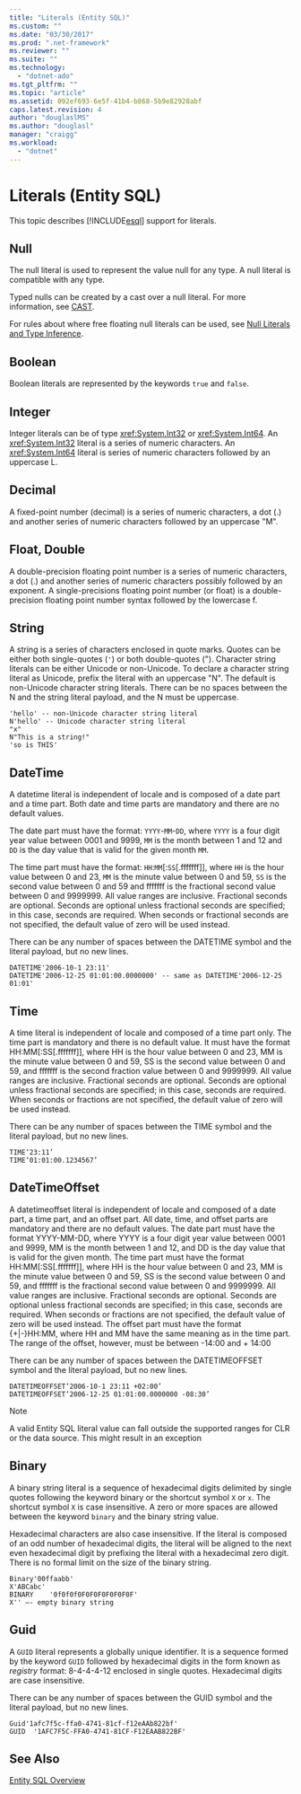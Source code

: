 ```yaml
---
title: "Literals (Entity SQL)"
ms.custom: ""
ms.date: "03/30/2017"
ms.prod: ".net-framework"
ms.reviewer: ""
ms.suite: ""
ms.technology: 
  - "dotnet-ado"
ms.tgt_pltfrm: ""
ms.topic: "article"
ms.assetid: 092ef693-6e5f-41b4-b868-5b9e82928abf
caps.latest.revision: 4
author: "douglaslMS"
ms.author: "douglasl"
manager: "craigg"
ms.workload: 
  - "dotnet"
---
```

# Literals (Entity SQL)
This topic describes [!INCLUDE[esql](../../../../../../includes/esql-md.md)] support for literals.  
  
## Null  
 The null literal is used to represent the value null for any type. A null literal is compatible with any type.  
  
 Typed nulls can be created by a cast over a null literal. For more information, see [CAST](../../../../../../docs/framework/data/adonet/ef/language-reference/cast-entity-sql.md).  
  
 For rules about where free floating null literals can be used, see [Null Literals and Type Inference](../../../../../../docs/framework/data/adonet/ef/language-reference/null-literals-and-type-inference-entity-sql.md).  
  
## Boolean  
 Boolean literals are represented by the keywords `true` and `false`.  
  
## Integer  
 Integer literals can be of type <xref:System.Int32> or <xref:System.Int64>. An <xref:System.Int32> literal is a series of numeric characters. An <xref:System.Int64> literal is series of numeric characters followed by an uppercase L.  
  
## Decimal  
 A fixed-point number (decimal) is a series of numeric characters, a dot (.) and another series of numeric characters followed by an uppercase "M".  
  
## Float, Double  
 A double-precision floating point number is a series of numeric characters, a dot (.) and another series of numeric characters possibly followed by an exponent. A single-precisions floating point number (or float) is a double-precision floating point number syntax followed by the lowercase f.  
  
## String  
 A string is a series of characters enclosed in quote marks. Quotes can be either both single-quotes (`'`) or both double-quotes ("). Character string literals can be either Unicode or non-Unicode. To declare a character string literal as Unicode, prefix the literal with an uppercase "N". The default is non-Unicode character string literals. There can be no spaces between the N and the string literal payload, and the N must be uppercase.  
  
```  
'hello' -- non-Unicode character string literal  
N'hello' -- Unicode character string literal  
"x"  
N"This is a string!"  
'so is THIS'  
```  
  
## DateTime  
 A datetime literal is independent of locale and is composed of a date part and a time part. Both date and time parts are mandatory and there are no default values.  
  
 The date part must have the format: `YYYY`-`MM`-`DD`, where `YYYY` is a four digit year value between 0001 and 9999, `MM` is the month between 1 and 12 and `DD` is the day value that is valid for the given month `MM`.  
  
 The time part must have the format: `HH`:`MM`[:`SS`[.fffffff]], where `HH` is the hour value between 0 and 23, `MM` is the minute value between 0 and 59, `SS` is the second value between 0 and 59 and fffffff is the fractional second value between 0 and 9999999. All value ranges are inclusive. Fractional seconds are optional. Seconds are optional unless fractional seconds are specified; in this case, seconds are required. When seconds or fractional seconds are not specified, the default value of zero will be used instead.  
  
 There can be any number of spaces between the DATETIME symbol and the literal payload, but no new lines.  
  
```  
DATETIME'2006-10-1 23:11'  
DATETIME'2006-12-25 01:01:00.0000000' -- same as DATETIME'2006-12-25 01:01'  
```  
  
## Time  
 A time literal is independent of locale and composed of a time part only. The time part is mandatory and there is no default value. It must have the format HH:MM[:SS[.fffffff]], where HH is the hour value between 0 and 23, MM is the minute value between 0 and 59, SS is the second value between 0 and 59, and fffffff is the second fraction value between 0 and 9999999. All value ranges are inclusive. Fractional seconds are optional. Seconds are optional unless fractional seconds are specified; in this case, seconds are required. When seconds or fractions are not specified, the default value of zero will be used instead.  
  
 There can be any number of spaces between the TIME symbol and the literal payload, but no new lines.  
  
```  
TIME‘23:11’  
TIME‘01:01:00.1234567’  
```  
  
## DateTimeOffset  
 A datetimeoffset literal is independent of locale and composed of a date part, a time part, and an offset part. All date, time, and offset parts are mandatory and there are no default values. The date part must have the format YYYY-MM-DD, where YYYY is a four digit year value between 0001 and 9999, MM is the month between 1 and 12, and DD is the day value that is valid for the given month. The time part must have the format HH:MM[:SS[.fffffff]], where HH is the hour value between 0 and 23, MM is the minute value between 0 and 59, SS is the second value between 0 and 59, and fffffff is the fractional second value between 0 and 9999999. All value ranges are inclusive. Fractional seconds are optional. Seconds are optional unless fractional seconds are specified; in this case, seconds are required. When seconds or fractions are not specified, the default value of zero will be used instead. The offset part must have the format {+&#124;-}HH:MM, where HH and MM have the same meaning as in the time part. The range of the offset, however, must be between -14:00 and + 14:00  
  
 There can be any number of spaces between the DATETIMEOFFSET symbol and the literal payload, but no new lines.  
  
```  
DATETIMEOFFSET‘2006-10-1 23:11 +02:00’  
DATETIMEOFFSET‘2006-12-25 01:01:00.0000000 -08:30’  
```  
  
> [!NOTE]
>  A valid Entity SQL literal value can fall outside the supported ranges for CLR or the data source. This might result in an exception  
  
## Binary  
 A binary string literal is a sequence of hexadecimal digits delimited by single quotes following the keyword binary or the shortcut symbol `X` or `x`. The shortcut symbol `X` is case insensitive. A zero or more spaces are allowed between the keyword `binary` and the binary string value.  
  
 Hexadecimal characters are also case insensitive. If the literal is composed of an odd number of hexadecimal digits, the literal will be aligned to the next even hexadecimal digit by prefixing the literal with a hexadecimal zero digit. There is no formal limit on the size of the binary string.  
  
```  
Binary'00ffaabb'  
X'ABCabc'  
BINARY    '0f0f0f0F0F0F0F0F0F0F'  
X'' –- empty binary string  
```  
  
## Guid  
 A `GUID` literal represents a globally unique identifier. It is a sequence formed by the keyword `GUID` followed by hexadecimal digits in the form known as *registry* format: 8-4-4-4-12 enclosed in single quotes. Hexadecimal digits are case insensitive.  
  
 There can be any number of spaces between the GUID symbol and the literal payload, but no new lines.  
  
```  
Guid'1afc7f5c-ffa0-4741-81cf-f12eAAb822bf'  
GUID  '1AFC7F5C-FFA0-4741-81CF-F12EAAB822BF'  
```  
  
## See Also  
 [Entity SQL Overview](../../../../../../docs/framework/data/adonet/ef/language-reference/entity-sql-overview.md)
